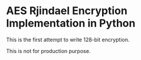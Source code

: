 ﻿# AES Rjindael Encryption Implementation in Python
This is the first attempt to write 128-bit encryption.

This is not for production purpose.
